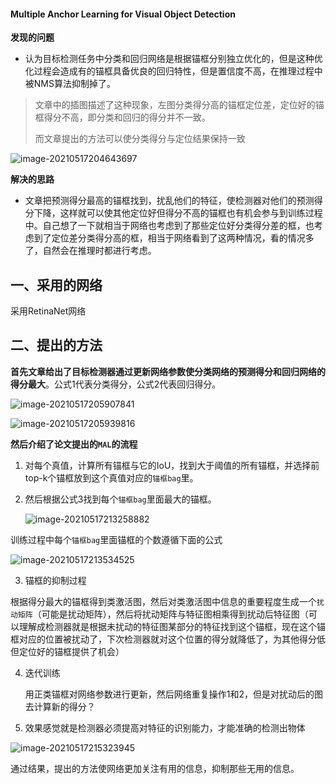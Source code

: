 #### Multiple Anchor Learning for Visual Object Detection

**发现的问题**

* 认为目标检测任务中分类和回归网络是根据锚框分别独立优化的，但是这种优化过程会造成有的锚框具备优良的回归特性，但是置信度不高，在推理过程中被NMS算法抑制掉了。

> 文章中的插图描述了这种现象，左图分类得分高的锚框定位差，定位好的锚框得分不高，即分类和回归的得分并不一致。
>
> 而文章提出的方法可以使分类得分与定位结果保持一致

![image-20210517204643697](C:\Users\fzh\AppData\Roaming\Typora\typora-user-images\image-20210517204643697.png)

**解决的思路**

* 文章把预测得分最高的锚框找到，扰乱他们的特征，使检测器对他们的预测得分下降，这样就可以使其他定位好但得分不高的锚框也有机会参与到训练过程中。自己想了一下就相当于网络也考虑到了那些定位好分类得分差的框，也考虑到了定位差分类得分高的框，相当于网络看到了这两种情况，看的情况多了，自然会在推理时都进行考虑。

## 一、采用的网络

采用RetinaNet网络

## 二、提出的方法

**首先文章给出了目标检测器通过更新网络参数使分类网络的预测得分和回归网络的得分最大**。公式1代表分类得分，公式2代表回归得分。

![image-20210517205907841](C:\Users\fzh\AppData\Roaming\Typora\typora-user-images\image-20210517205907841.png)

![image-20210517205939816](C:\Users\fzh\AppData\Roaming\Typora\typora-user-images\image-20210517205939816.png)

**然后介绍了论文提出的`MAL`的流程**

1. 对每个真值，计算所有锚框与它的IoU，找到大于阈值的所有锚框，并选择前top-k个锚框放到这个真值对应的`锚框bag`里。

2. 然后根据公式3找到每个`锚框bag`里面最大的锚框。

   ![image-20210517213258882](C:\Users\fzh\AppData\Roaming\Typora\typora-user-images\image-20210517213258882.png)

训练过程中每个`锚框bag`里面锚框的个数遵循下面的公式

![image-20210517213534525](C:\Users\fzh\AppData\Roaming\Typora\typora-user-images\image-20210517213534525.png)

3. 锚框的抑制过程

根据得分最大的锚框得到类激活图，然后对类激活图中信息的重要程度生成一个`扰动矩阵`（可能是扰动矩阵），然后将扰动矩阵与特征图相乘得到扰动后特征图（可以理解成检测器就是根据未扰动的特征图某部分的特征找到这个锚框，现在这个锚框对应的位置被扰动了，下次检测器就对这个位置的得分就降低了，为其他得分低但定位好的锚框提供了机会）

4. 迭代训练

   用正类锚框对网络参数进行更新，然后网络重复操作1和2，但是对扰动后的图去计算新的得分？

5. 效果感觉就是检测器必须提高对特征的识别能力，才能准确的检测出物体

![image-20210517215323945](C:\Users\fzh\AppData\Roaming\Typora\typora-user-images\image-20210517215323945.png)

通过结果，提出的方法使网络更加关注有用的信息，抑制那些无用的信息。























